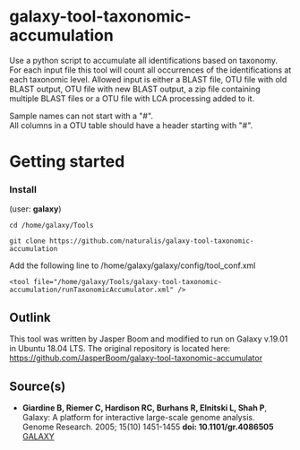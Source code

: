 # galaxy-tool-taxonomic-accumulation
Use a python script to accumulate all identifications based on taxonomy. For each input file this tool will count all occurrences of the identifications at each taxonomic level. Allowed input is either a BLAST file, OTU file with old BLAST output, OTU file with new BLAST output, a zip file containing multiple BLAST files or a OTU file with LCA processing added to it.

Sample names can not start with a "#".  
All columns in a OTU table should have a header starting with "#".

# Getting started

### Install
(user: **galaxy**)
```
cd /home/galaxy/Tools
```
```
git clone https://github.com/naturalis/galaxy-tool-taxonomic-accumulation
```
Add the following line to /home/galaxy/galaxy/config/tool_conf.xml
```
<tool file="/home/galaxy/Tools/galaxy-tool-taxonomic-accumulation/runTaxonomicAccumulator.xml" />
```

## Outlink
This tool was written by Jasper Boom and modified to run on Galaxy v.19.01 in Ubuntu 18.04 LTS.
The original repository is located here: https://github.com/JasperBoom/galaxy-tool-taxonomic-accumulator


## Source(s)
* __Giardine B, Riemer C, Hardison RC, Burhans R, Elnitski L, Shah P__,  
  Galaxy: A platform for interactive large-scale genome analysis.  
  Genome Research. 2005; 15(10) 1451-1455 __doi: 10.1101/gr.4086505__  
  [GALAXY](https://www.galaxyproject.org/)
